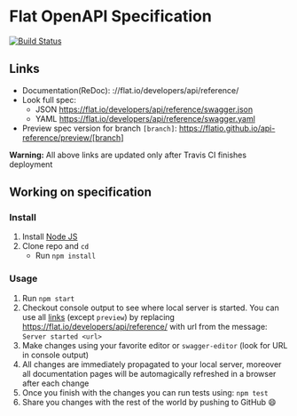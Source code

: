 # Flat OpenAPI Specification
[![Build Status](https://travis-ci.org/FlatIO/api-reference.svg?branch=master)](https://travis-ci.org/FlatIO/api-reference)

## Links

- Documentation(ReDoc): ://flat.io/developers/api/reference/
- Look full spec:
    + JSON https://flat.io/developers/api/reference/swagger.json
    + YAML https://flat.io/developers/api/reference/swagger.yaml
- Preview spec version for branch `[branch]`: https://flatio.github.io/api-reference/preview/[branch]

**Warning:** All above links are updated only after Travis CI finishes deployment

## Working on specification
### Install

1. Install [Node JS](https://nodejs.org/)
2. Clone repo and `cd`
    + Run `npm install`

### Usage

1. Run `npm start`
2. Checkout console output to see where local server is started. You can use all [links](#links) (except `preview`) by replacing https://flat.io/developers/api/reference/ with url from the message: `Server started <url>`
3. Make changes using your favorite editor or `swagger-editor` (look for URL in console output)
4. All changes are immediately propagated to your local server, moreover all documentation pages will be automagically refreshed in a browser after each change
5. Once you finish with the changes you can run tests using: `npm test`
6. Share you changes with the rest of the world by pushing to GitHub :smile:
